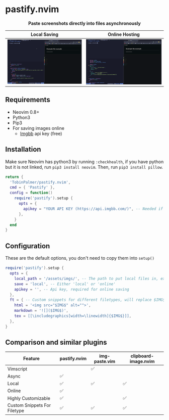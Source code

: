 # pastify.nvim

<div align="center">
  <p><strong>Paste screenshots directly into files asynchronously</strong></p>
</div>

Local Saving               |  Online Hosting
:-------------------------:|:-------------------------:
![](./static/gifs/local.gif)  |  ![](./static/gifs/online.gif)

## Requirements

- Neovim 0.8+
- Python3
- Pip3
- For saving images online
  - [Imgbb](https://api.imgbb.com/) api key (free)

## Installation

Make sure Neovim has python3 by running `:checkhealth`, if you have python but it is not linked, run `pip3 install neovim`.
Then, run `pip3 install pillow`.

```lua
return {
  'TobinPalmer/pastify.nvim',
  cmd = { 'Pastify' },
  config = function()
    require('pastify').setup {
      opts = {
        apikey = "YOUR API KEY (https://api.imgbb.com/)", -- Needed if you want to save online.
      },
    }
  end
}
```


## Configuration

These are the default options, you don't need to copy them into `setup()`

```lua
require('pastify').setup {
  opts = {
    local_path = '/assets/imgs/', -- The path to put local files in, ex ~/Projects/<name>/assets/images/<imgname>.png
    save = 'local', -- Either 'local' or 'online'
    apikey = '', -- Api key, required for online saving
  },
  ft = { -- Custom snippets for different filetypes, will replace $IMG$ with the image url
    html = '<img src="$IMG$" alt="">',
    markdown = '![]($IMG$)',
    tex = [[\includegraphics[width=\linewidth]{$IMG$}]],
  },
}
```

## Comparison and similar plugins

| Feature                      | pastify.nvim | img-paste.vim | clipboard-image.nvim |
|------------------------------|--------------|---------------|----------------------|
| Vimscript                    |              | ✅            |                      |
| Async                        | ✅           |               |                      |
| Local                        | ✅           | ✅            | ✅                   |
| Online                       | ✅           |               |                      |
| Highly Customizable          | ✅           |               | ✅                   |
| Custom Snippets For Filetype | ✅           | ✅            | ✅                   |

